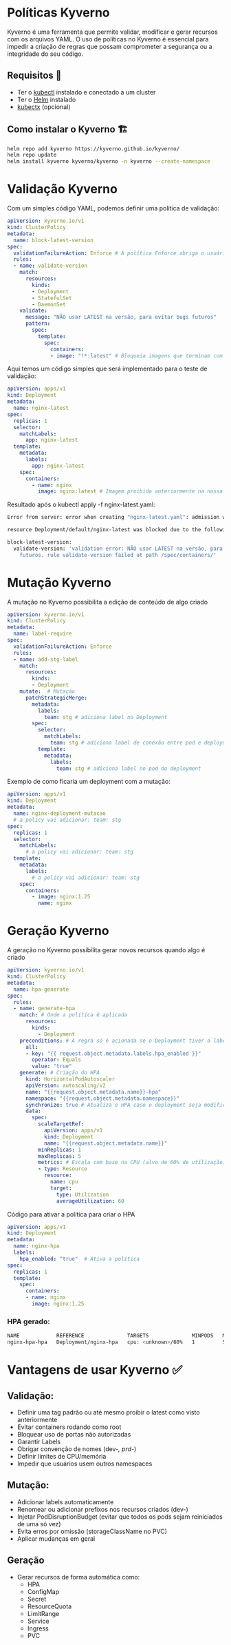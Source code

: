 # Políticas Kyverno

Kyverno é uma ferramenta que permite validar, modificar e gerar recursos com os arquivos YAML.
O uso de políticas no Kyverno é essencial para impedir a criação de regras que possam comprometer a segurança ou a integridade do seu código.

## Requisitos 🧰
- Ter o [kubectl](https://kubernetes.io/docs/reference/kubectl/) instalado e conectado a um cluster  
- Ter o [Helm](https://helm.sh/docs/intro/install/) instalado  
- [kubectx](https://github.com/ahmetb/kubectx) (opcional)

## Como instalar o Kyverno 🏗️
```bash
helm repo add kyverno https://kyverno.github.io/kyverno/
helm repo update
helm install kyverno kyverno/kyverno -n kyverno --create-namespace
```



# Validação Kyverno
Com um simples código YAML, podemos definir uma política de validação:
```yaml
apiVersion: kyverno.io/v1
kind: ClusterPolicy
metadata:
  name: block-latest-version
spec:
  validationFailureAction: Enforce # A política Enforce obriga o usuário a cumprir a regra, enquanto a política Audit apenas gera um aviso informativo. 
  rules:
  - name: validate-version
    match:
      resources:
        kinds:
        - Deployment
        - StatefulSet
        - DaemonSet
    validate:
      message: "NÃO usar LATEST na versão, para evitar bugs futuros"
      pattern:
        spec:
          template:
            spec:
              containers:
              - image: "!*:latest" # Bloqueia imagens que terminam com 'latest'
```

Aqui temos um código simples que será implementado para o teste de validação:
```yaml
apiVersion: apps/v1
kind: Deployment
metadata:
  name: nginx-latest
spec:
  replicas: 1
  selector:
    matchLabels:
      app: nginx-latest
  template:
    metadata:
      labels:
        app: nginx-latest
    spec:
      containers:
        - name: nginx
          image: nginx:latest # Imagem proibida anteriormente na nossa política
```
Resultado após o kubectl apply -f nginx-latest.yaml:
```bash
Error from server: error when creating "nginx-latest.yaml": admission webhook "validate.kyverno.svc-fail" denied the request:

resource Deployment/default/nginx-latest was blocked due to the following policies

block-latest-version:
  validate-version: 'validation error: NÃO usar LATEST na versão, para evitar bugs
    futuros. rule validate-version failed at path /spec/containers/'
```



# Mutação Kyverno
A mutação no Kyverno possibilita a edição de conteúdo de algo criado
```yaml
apiVersion: kyverno.io/v1
kind: ClusterPolicy
metadata:
  name: label-require
spec:
  validationFailureAction: Enforce
  rules:
  - name: add-stg-label
    match:
      resources:
        kinds:
        - Deployment
    mutate:  # Mutação
      patchStrategicMerge:
        metadata:
          labels:
            team: stg # adiciona label no Deployment
        spec:
          selector:
            matchLabels:
              team: stg # adiciona label de conexão entre pod e deployment
          template:
            metadata:
              labels:
                team: stg # adiciona label no pod do deployment 
```
Exemplo de como ficaria um deployment com a mutação:
```yaml
apiVersion: apps/v1
kind: Deployment
metadata:
  name: nginx-deployment-mutacao
  # a policy vai adicionar: team: stg
spec:
  replicas: 1
  selector:
    matchLabels:
      # a policy vai adicionar: team: stg
  template:
    metadata:
      labels:
        # a policy vai adicionar: team: stg
    spec:
      containers:
        - image: nginx:1.25
          name: nginx
```



# Geração Kyverno
A geração no Kyverno possibilita gerar novos recursos quando algo é criado
```yaml
apiVersion: kyverno.io/v1
kind: ClusterPolicy
metadata:
  name: hpa-generate
spec:
  rules:
  - name: generate-hpa
    match: # Onde a política é aplicada
      resources:
        kinds:
          - Deployment
    preconditions: # A regra só é acionada se o Deployment tiver a label hpa_enabled: "true"
      all:
      - key: "{{ request.object.metadata.labels.hpa_enabled }}"
        operator: Equals
        value: "true"
    generate: # Criação do HPA
      kind: HorizontalPodAutoscaler
      apiVersion: autoscaling/v2
      name: "{{request.object.metadata.name}}-hpa"
      namespace: "{{request.object.metadata.namespace}}"
      synchronize: true # Atualiza o HPA caso o deployment seja modificado
      data:
        spec:
          scaleTargetRef:
            apiVersion: apps/v1
            kind: Deployment
            name: "{{request.object.metadata.name}}"
          minReplicas: 1
          maxReplicas: 5
          metrics: # Escala com base na CPU (alvo de 60% de utilização)
          - type: Resource
            resource:
              name: cpu
              target:
                type: Utilization
                averageUtilization: 60
```
Código para ativar a política para criar o HPA
```yaml
apiVersion: apps/v1
kind: Deployment
metadata:
  name: nginx-hpa
  labels:
    hpa_enabled: "true"  # Ativa a política
spec:
  replicas: 1
  template:
    spec:
      containers:
      - name: nginx
        image: nginx:1.25
```
### HPA gerado:
```bash
NAME            REFERENCE              TARGETS              MINPODS   MAXPODS   REPLICAS   AGE
nginx-hpa-hpa   Deployment/nginx-hpa   cpu: <unknown>/60%   1         5         0          4s
```


# Vantagens de usar Kyverno ✅
  ## Validação:
  -  Definir uma tag padrão ou até mesmo proibir o latest como visto anteriormente
  -  Evitar containers rodando como root
  -  Bloquear uso de portas não autorizadas
  - Garantir Labels
  - Obrigar convenção de nomes (dev-*, prd-*)
  - Definir limites de CPU/memória
  - Impedir que usuários usem outros namespaces

## Mutação:
  - Adicionar labels automaticamente
  - Renomear ou adicionar prefixos nos recursos criados (dev-)
  - Injetar PodDisruptionBudget (evitar que todos os pods sejam reiniciados de uma só vez)
  - Evita erros por omissão (storageClassName no PVC)
  - Aplicar mudanças em geral

## Geração
  - Gerar recursos de forma automática como:
      - HPA
      - ConfigMap
      - Secret
      - ResourceQuota
      - LimitRange
      - Service
      - Ingress
      - PVC
